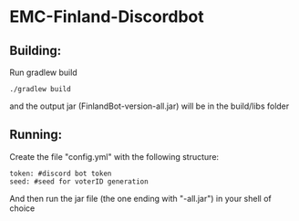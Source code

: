 # EMC-Finland-Discordbot

## Building: 
Run gradlew build
```
./gradlew build
```
and the output jar (FinlandBot-version-all.jar) will be in the build/libs folder

## Running:
Create the file "config.yml" with the following structure:
```
token: #discord bot token
seed: #seed for voterID generation
```
And then run the jar file (the one ending with "-all.jar") in your shell of choice